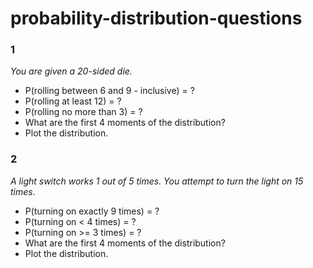 # probability-distribution-questions

### 1

*You are given a 20-sided die.*
- P(rolling between 6 and 9 - inclusive) = ?
- P(rolling at least 12) = ?
- P(rolling no more than 3) = ?
- What are the first 4 moments of the distribution?
- Plot the distribution.

### 2

*A light switch works 1 out of 5 times. You attempt to turn the light on 15 times.*
- P(turning on exactly 9 times) = ?
- P(turning on < 4 times) = ?
- P(turning on >= 3 times) = ?
- What are the first 4 moments of the distribution?
- Plot the distribution.
